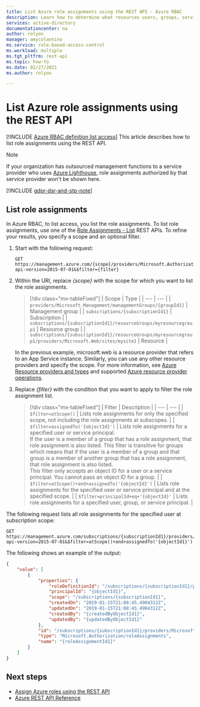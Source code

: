 ```yaml
---
title: List Azure role assignments using the REST API - Azure RBAC
description: Learn how to determine what resources users, groups, service principals, or managed identities have access to using the REST API and Azure role-based access control (Azure RBAC).
services: active-directory
documentationcenter: na
author: rolyon
manager: amycolannino
ms.service: role-based-access-control
ms.workload: multiple
ms.tgt_pltfrm: rest-api
ms.topic: how-to
ms.date: 02/27/2021
ms.author: rolyon

---
```

# List Azure role assignments using the REST API

[!INCLUDE [Azure RBAC definition list access](../../includes/role-based-access-control/definition-list.md)] This article describes how to list role assignments using the REST API.

> [!NOTE]
> If your organization has outsourced management functions to a service provider who uses [Azure Lighthouse](../lighthouse/overview.md), role assignments authorized by that service provider won't be shown here.

[!INCLUDE [gdpr-dsr-and-stp-note](../../includes/gdpr-dsr-and-stp-note.md)]

## List role assignments

In Azure RBAC, to list access, you list the role assignments. To list role assignments, use one of the [Role Assignments - List](/rest/api/authorization/roleassignments/list) REST APIs. To refine your results, you specify a scope and an optional filter.

1. Start with the following request:

    ```http
    GET https://management.azure.com/{scope}/providers/Microsoft.Authorization/roleAssignments?api-version=2015-07-01&$filter={filter}
    ```

1. Within the URI, replace *{scope}* with the scope for which you want to list the role assignments.

    > [!div class="mx-tableFixed"]
    > | Scope | Type |
    > | --- | --- |
    > | `providers/Microsoft.Management/managementGroups/{groupId1}` | Management group |
    > | `subscriptions/{subscriptionId1}` | Subscription |
    > | `subscriptions/{subscriptionId1}/resourceGroups/myresourcegroup1` | Resource group |
    > | `subscriptions/{subscriptionId1}/resourceGroups/myresourcegroup1/providers/Microsoft.Web/sites/mysite1` | Resource |

    In the previous example, microsoft.web is a resource provider that refers to an App Service instance. Similarly, you can use any other resource providers and specify the scope. For more information, see [Azure Resource providers and types](../azure-resource-manager/management/resource-providers-and-types.md) and supported [Azure resource provider operations](resource-provider-operations.md).  
     
1. Replace *{filter}* with the condition that you want to apply to filter the role assignment list.

    > [!div class="mx-tableFixed"]
    > | Filter | Description |
    > | --- | --- |
    > | `$filter=atScope()` | Lists role assignments for only the specified scope, not including the role assignments at subscopes. |
    > | `$filter=assignedTo('{objectId}')` | Lists role assignments for a specified user or service principal.<br/>If the user is a member of a group that has a role assignment, that role assignment is also listed. This filter is transitive for groups which means that if the user is a member of a group and that group is a member of another group that has a role assignment, that role assignment is also listed.<br/>This filter only accepts an object ID for a user or a service principal. You cannot pass an object ID for a group. |
    > | `$filter=atScope()+and+assignedTo('{objectId}')` | Lists role assignments for the specified user or service principal and at the specified scope. |
    > | `$filter=principalId+eq+'{objectId}'` | Lists role assignments for a specified user, group, or service principal. |

The following request lists all role assignments for the specified user at subscription scope:

```http
GET https://management.azure.com/subscriptions/{subscriptionId1}/providers/Microsoft.Authorization/roleAssignments?api-version=2015-07-01&$filter=atScope()+and+assignedTo('{objectId1}')
```

The following shows an example of the output:

```json
{
    "value": [
        {
            "properties": {
                "roleDefinitionId": "/subscriptions/{subscriptionId1}/providers/Microsoft.Authorization/roleDefinitions/2a2b9908-6ea1-4ae2-8e65-a410df84e7d1",
                "principalId": "{objectId1}",
                "scope": "/subscriptions/{subscriptionId1}",
                "createdOn": "2019-01-15T21:08:45.4904312Z",
                "updatedOn": "2019-01-15T21:08:45.4904312Z",
                "createdBy": "{createdByObjectId1}",
                "updatedBy": "{updatedByObjectId1}"
            },
            "id": "/subscriptions/{subscriptionId1}/providers/Microsoft.Authorization/roleAssignments/{roleAssignmentId1}",
            "type": "Microsoft.Authorization/roleAssignments",
            "name": "{roleAssignmentId1}"
        }
    ]
}
```

## Next steps

- [Assign Azure roles using the REST API](role-assignments-rest.md)
- [Azure REST API Reference](/rest/api/azure/)
